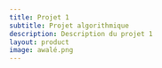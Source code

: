 ```yaml
---
title: Projet 1
subtitle: Projet algorithmique
description: Description du projet 1
layout: product
image: awalé.png
---
```


